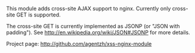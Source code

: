 <!---
    @title         Xss Nginx Module
    @creator       Yichun Zhang
    @created       2011-06-21 09:05 GMT
    @modifier      Yichun Zhang
    @modifier_link yichun-zhang
    @modified      2011-06-21 09:07 GMT
    @changes       2
--->

This module adds cross-site AJAX support to nginx. Currently only cross-site
GET is supported.

The cross-site GET is currently implemented as JSONP (or "JSON with padding").
See http://en.wikipedia.org/wiki/JSON#JSONP for more details.

Project page: http://github.com/agentzh/xss-nginx-module
